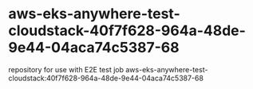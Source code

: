 # aws-eks-anywhere-test-cloudstack-40f7f628-964a-48de-9e44-04aca74c5387-68
repository for use with E2E test job aws-eks-anywhere-test-cloudstack:40f7f628-964a-48de-9e44-04aca74c5387-68
